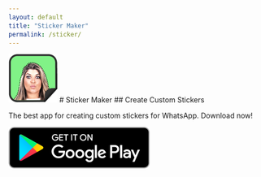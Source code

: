 ```yaml
---
layout: default
title: "Sticker Maker"
permalink: /sticker/
---
```


<img class="app-icon" src="/images/sticker-icon.png"/>
# Sticker Maker
## Create Custom Stickers

The best app for creating custom stickers for WhatsApp. Download now!

<div><a class="app-link" id="googleLink" href="https://play.google.com/store/apps/details?id=com.photoappworld.photo.sticker.creator.wastickerapps"><img class="app-icon" src="/images/badgegoogleplay.png"/></a></div>
